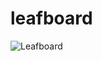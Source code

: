 # leafboard

![Leafboard](https://user-images.githubusercontent.com/113968570/215524137-661583ff-21f5-400a-9f02-e0863dab352b.jpg)
